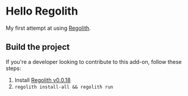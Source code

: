 # Hello Regolith

My first attempt at using [Regolith](https://github.com/Bedrock-OSS/regolith).

## Build the project

If you're a developer looking to contribute to this add-on, follow these steps:

1. Install [Regolith v0.0.18](https://github.com/Bedrock-OSS/regolith/releases/tag/0.0.18)
1. `regolith install-all && regolith run`